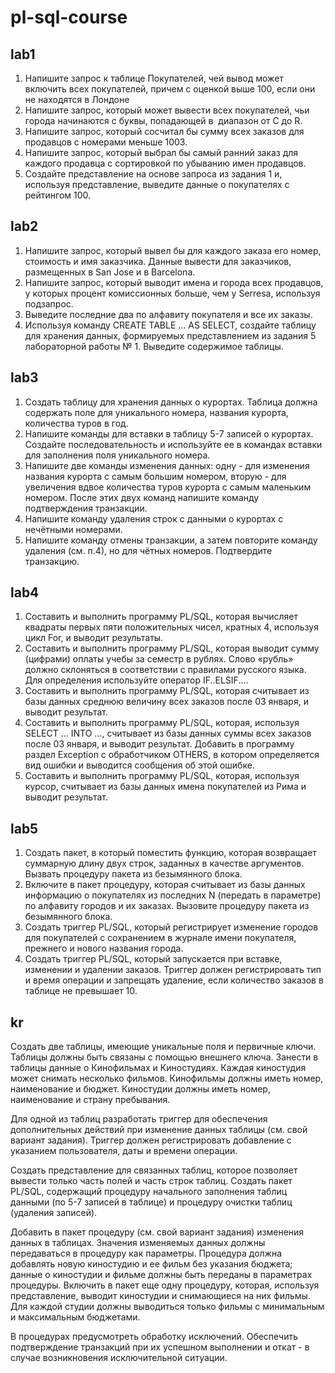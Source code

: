 # pl-sql-course

## lab1
  1. Напишите запрос к таблице Покупателей, чей вывод может включить всех покупателей, причем с оценкой выше 100, если они не находятся в Лондоне
  2. Напишите запрос, который может вывести всех покупателей, чьи города начинаются с буквы, попадающей в  диапазон от C до R.
  3. Напишите запрос, который сосчитал бы сумму всех заказов для продавцов с номерами меньше 1003.
  4. Напишите запрос, который выбрал бы самый ранний заказ для каждого продавца с сортировкой по убыванию имен продавцов.
  5. Создайте представление на основе запроса из задания 1 и, используя представление, выведите данные о покупателях с рейтингом 100.
## lab2
  1. Напишите запрос, который вывел бы для каждого заказа его номер, стоимость и имя заказчика. Данные вывести для заказчиков, размещенных в San Jose и в Barcelona.
  2. Напишите запрос, который выводит имена и города всех продавцов, у которых процент комиссионных больше, чем у Serresa, используя подзапрос.
  3. Выведите последние два по алфавиту покупателя и все их заказы.
  4. Используя команду CREATE TABLE … AS SELECT, создайте таблицу для хранения данных, формируемых представлением из задания 5 лабораторной работы № 1. Выведите содержимое таблицы.
## lab3
  1. Создать таблицу для хранения данных о курортах. Таблица должна содержать поле для уникального номера, названия курорта, количества туров в год.
  2. Напишите команды для вставки в таблицу 5-7 записей о курортах. Создайте последовательность и используйте ее в командах вставки для заполнения поля уникального номера.
  3. Напишите две команды изменения данных: одну - для изменения названия курорта с самым большим номером, вторую - для увеличения вдвое количества туров курорта с самым маленьким номером. После этих двух команд напишите команду подтверждения транзакции.
  4. Напишите команду удаления строк с данными о курортах с нечётными номерами.
  5. Напишите команду отмены транзакции, а затем повторите команду удаления (см. п.4), но для чётных номеров. Подтвердите транзакцию.
## lab4
  1. Составить и выполнить программу PL/SQL, которая вычисляет квадраты первых пяти положительных чисел, кратных 4, используя цикл For, и выводит результаты.
  2. Составить и выполнить программу PL/SQL, которая выводит сумму (цифрами) оплаты учебы за семестр в рублях. Слово «рубль» должно склоняться в соответствии с правилами русского языка. Для определения используйте оператор IF..ELSIF....
  3. Составить и выполнить программу PL/SQL, которая считывает из базы данных среднюю величину всех заказов после 03 января, и выводит результат.
  4. Составить и выполнить программу PL/SQL, которая, используя SELECT ... INTO ..., считывает из базы данных суммы всех заказов после 03 января, и выводит результат. Добавить в программу раздел Exception с обработчиком OTHERS, в котором определяется вид ошибки и выводится сообщения об этой ошибке. 
  5. Составить и выполнить программу PL/SQL, которая, используя курсор, считывает из базы данных имена покупателей из Рима и выводит результат.
## lab5
  1. Создать пакет, в который поместить функцию, которая возвращает суммарную длину двух строк, заданных в качестве аргументов. Вызвать процедуру пакета из безымянного блока.
  2.  Включите в пакет процедуру, которая считывает из базы данных информацию о покупателях из последних N (передать в параметре) по алфавиту городов и их заказах. Вызовите процедуру пакета из безымянного блока.
  3. Создать триггер PL/SQL, который регистрирует изменение городов для покупателей с сохранением в журнале имени покупателя, прежнего и нового названия города.
  4. Создать триггер PL/SQL, который запускается при вставке, изменении и удалении заказов. Триггер должен регистрировать тип и время операции и запрещать удаление, если количество заказов в таблице не превышает 10.
## kr
Создать две таблицы, имеющие уникальные поля и первичные ключи. Таблицы должны быть связаны с помощью внешнего ключа.
Занести в таблицы данные о Кинофильмах и Киностудиях. Каждая киностудия может снимать несколько фильмов. Кинофильмы должны иметь номер, наименование и бюджет. Киностудии должны иметь номер, наименование и страну пребывания.

Для одной из таблиц разработать триггер для обеспечения дополнительных действий при изменение данных таблицы (см. свой вариант задания). 
Триггер должен регистрировать добавление с указанием пользователя, даты и времени операции. 

Создать представление для связанных таблиц, которое позволяет вывести только часть полей и часть строк таблиц.
Создать пакет PL/SQL, содержащий процедуру начального заполнения таблиц данными (по 5-7 записей в таблице) и процедуру очистки таблиц (удаления записей). 

Добавить в пакет процедуру (см. свой вариант задания) изменения данных в таблицах. Значения изменяемых данных должны передаваться в процедуру как параметры. 
Процедура должна добавлять новую киностудию и ее фильм без указания бюджета; данные о киностудии и фильме должны быть переданы в параметрах процедуры. 
Включить в пакет еще одну процедуру, которая, используя представление, выводит киностудии и снимающиеся на них фильмы. Для каждой студии должны выводиться только фильмы с минимальным и максимальным бюджетами. 

В процедурах предусмотреть обработку исключений.
Обеспечить подтверждение транзакций при их успешном выполнении и откат - в случае возникновения исключительной ситуации.

